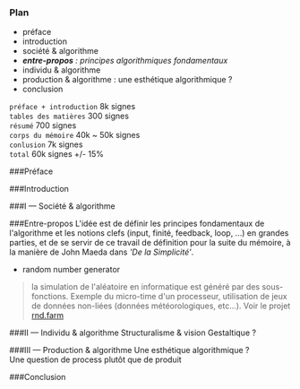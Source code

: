 ### Plan

- préface
- introduction
- société & algorithme
- _**entre-propos** : principes algorithmiques fondamentaux_
- individu & algorithme
- production & algorithme : une esthétique algorithmique ?
- conclusion

`préface + introduction` 8k signes  
`tables des matières` 300 signes  
`résumé` 700 signes  
`corps du mémoire` 40k ~ 50k signes  
`conlusion` 7k signes  
`total` 60k signes +/- 15%

###Préface

###Introduction

###I — Société & algorithme

###Entre-propos
L'idée est de définir les principes fondamentaux de l'algorithme et les notions clefs (input, finité, feedback, loop, ...) en grandes parties, et de se servir de ce travail de définition pour la suite du mémoire, à la manière de John Maeda dans *'De la Simplicité'*.
- random number generator
> la simulation de l'aléatoire en informatique est généré par des sous-fonctions. Exemple du micro-time d'un processeur, utilisation de jeux de données non-liées (données météorologiques, etc...). Voir le projet [rnd.farm](http://rnd.farm/)

###II — Individu & algorithme
Structuralisme & vision Gestaltique ?

###III — Production & algorithme
Une esthétique algorithmique ?  
Une question de process plutôt que de produit

###Conclusion
